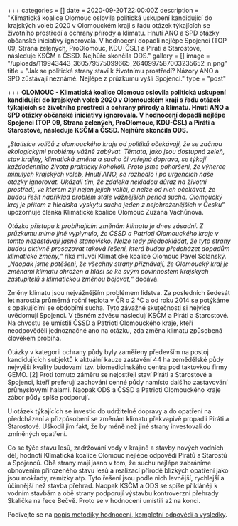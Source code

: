 +++
categories = []
date = 2020-09-20T22:00:00Z
description = "Klimatická koalice Olomouc oslovila politická uskupení kandidující do krajských voleb 2020 v Olomouckém kraji s řadu otázek týkajících se životního prostředí a ochrany přírody a klimatu. Hnutí ANO a SPD otázky občanské iniciativy ignorovala. V hodnocení dopadli nejlépe Spojenci (TOP 09, Strana zelených, ProOlomouc, KDU-ČSL) a Piráti a Starostové, následuje KSČM a ČSSD. Nejhůře skončila ODS."
gallery = []
image = "/uploads/119943443_360579575099665_2640997587003235652_n.png"
title = "Jak se politické strany staví k životnímu prostředí? Názory ANO a SPD zůstávají neznámé. Nejlépe z průzkumu vyšli Spojenci."
type = "post"

+++
**OLOMOUC - Klimatická koalice Olomouc oslovila politická uskupení kandidující do krajských voleb 2020 v Olomouckém kraji s řadu otázek týkajících se životního prostředí a ochrany přírody a klimatu. Hnutí ANO a SPD otázky občanské iniciativy ignorovala. V hodnocení dopadli nejlépe Spojenci (TOP 09, Strana zelených, ProOlomouc, KDU-ČSL) a Piráti a Starostové, následuje KSČM a ČSSD. Nejhůře skončila ODS.**

„_Statisíce voličů z olomouckého kraje od politiků očekávají, že se začnou ekologickými problémy vážně zabývat. Témata, jako jsou dostupná zeleň, stav krajiny, klimatická změna a sucho či veřejná doprava, se týkají každodenního života prakticky kohokoli. Proto jsme pohoršeni, že výherce minulých krajských voleb, Hnutí ANO, se rozhodlo i po urgencích naše otázky ignorovat. Ukázali tím, že zdaleka nekladou důraz na životní prostředí, ve kterém žijí nejen jejich voliči, a nelze od nich očekávat, že budou řešit například problém stále vážnějších period sucha. Olomoucký kraj je přitom z hlediska výskytu sucha jeden z nejohroženějších v Česku“_ upozorňuje členka Klimatické koalice Olomouc Zuzana Vachůnová.

_Otázka přístupu k probíhajícím změnám klimatu je dnes zásadní. Z průzkumu mimo jiné vyplynulo, že ČSSD a Patrioti Olomouckého kraje v tomto nezastávají jasné stanovisko. Nelze tedy předpokládat, že tyto strany budou aktivně prosazovat taková řešení, která budou předcházet dopadům klimatické změny,“_ říká mluvčí Klimatické koalice Olomouc Pavel Solanský. „_Naopak jsme potěšeni, že všechny strany přiznávají, že Olomoucký kraj je změnami klimatu ohrožen a hlásí se ke svým povinnostem krajských zastupitelů s klimatickou změnou bojovat,“_ dodává.

Změny klimatu jsou nejvážnějším problémem lidstva. Za posledních šedesát let narostla průměrná roční teplota v ČR o 2 °C a od roku 2014 se potýkáme s opakujícími se obdobími sucha. Tyto závažné skutečnosti si nejvíce uvědomují Spojenci. V těsném závěsu následují KSČM a Piráti a Starostové. Na chvostu se umístili ČSSD a Patrioti Olomouckého kraje, kteří neodpověděli jednoznačné ano na otázku, zda změna klimatu způsobená člověkem probíhá.

Otázky v kategorii ochrany půdy byly zaměřeny především na postoj kandidujících subjektů k aktuální kauze zastavění 44 ha zemědělské půdy nejvyšší kvality budovami tzv. biomedicínského centra pod taktovkou firmy GEMO. \[2\] Proti tomuto záměru se nejostřeji staví Piráti a Starostové a Spojenci, kteří preferují zachování cenné půdy namísto dalšího zastavování průmyslovými halami. Naopak ODS a ČSSD a Patrioti Olomouckého kraje zábor půdy spíše podporují.

U otázek týkajících se investic do udržitelné dopravy a do opatření na předcházení a přizpůsobení se změnám klimatu překvapivě propadli Piráti a Starostové. Uškodil jim fakt, že by méně než jiné strany investovali do zmíněných opatření.

Co se týče stavu lesů, zadržování vody v krajině a stavby nových vodních děl, hodnotí Klimatická koalice Olomouc nejlépe odpovědi Pirátů a Starostů a Spojenců. Obě strany mají jasno v tom, že suchu nejlépe zabráníme obnovením přirozeného stavu lesů a realizací přírodě blízkých opatření jako jsou mokřady, remízky atp. Tyto řešení jsou podle nich levnější, rychlejší a účinnější než stavba přehrad. Naopak KSČM a ODS se spíše přiklánějí k vodním stavbám a obě strany podporují výstavbu kontroverzní přehrady Skalička na řece Bečvě. Proto se v hodnocení umístili až na konci.

Podívejte se na [popis metodiky hodnocení, kompletní odpovědi a výsledky](/uploads/dotaznik_krajke_volby_2020_final.pdf).